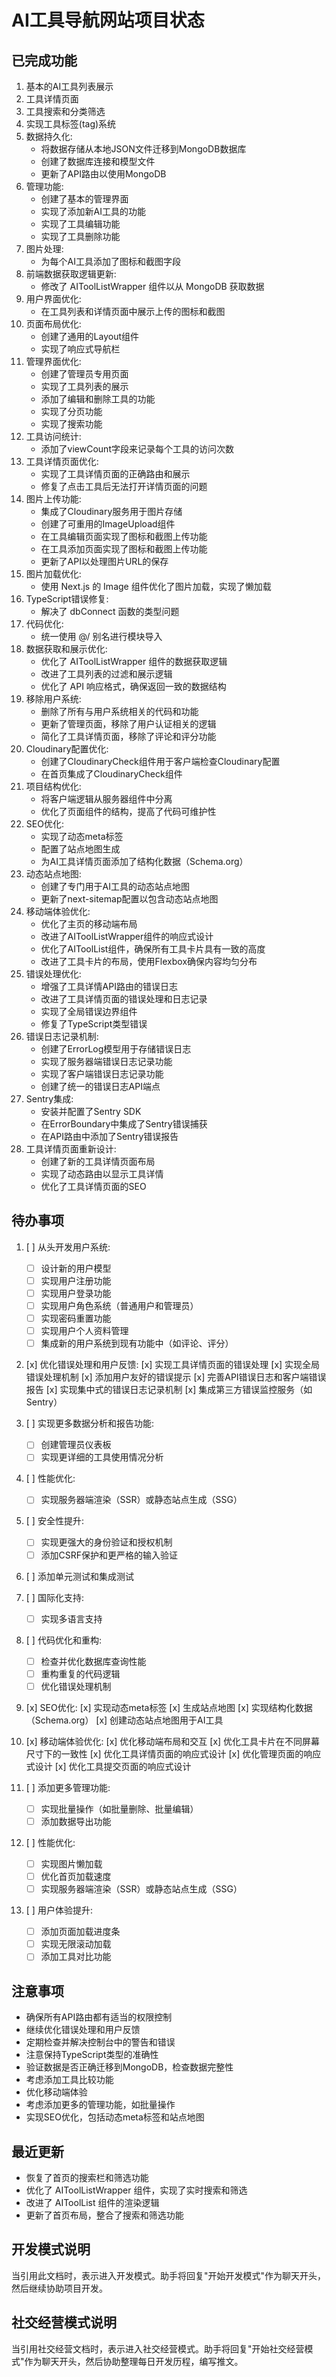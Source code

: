 # AI工具导航网站项目状态

## 已完成功能
1. 基本的AI工具列表展示
2. 工具详情页面
3. 工具搜索和分类筛选
4. 实现工具标签(tag)系统
5. 数据持久化:
   - 将数据存储从本地JSON文件迁移到MongoDB数据库
   - 创建了数据库连接和模型文件
   - 更新了API路由以使用MongoDB
6. 管理功能:
    - 创建了基本的管理界面
    - 实现了添加新AI工具的功能
    - 实现了工具编辑功能
    - 实现了工具删除功能
7. 图片处理:
    - 为每个AI工具添加了图标和截图字段
8. 前端数据获取逻辑更新:
    - 修改了 AIToolListWrapper 组件以从 MongoDB 获取数据
9. 用户界面优化:
    - 在工具列表和详情页面中展示上传的图标和截图
10. 页面布局优化:
    - 创建了通用的Layout组件
    - 实现了响应式导航栏
11. 管理界面优化:
    - 创建了管理员专用页面
    - 实现了工具列表的展示
    - 添加了编辑和删除工具的功能
    - 实现了分页功能
    - 实现了搜索功能
12. 工具访问统计:
    - 添加了viewCount字段来记录每个工具的访问次数
13. 工具详情页面优化:
    - 实现了工具详情页面的正确路由和展示
    - 修复了点击工具后无法打开详情页面的问题
14. 图片上传功能:
    - 集成了Cloudinary服务用于图片存储
    - 创建了可重用的ImageUpload组件
    - 在工具编辑页面实现了图标和截图上传功能
    - 在工具添加页面实现了图标和截图上传功能
    - 更新了API以处理图片URL的保存
15. 图片加载优化:
    - 使用 Next.js 的 Image 组件优化了图片加载，实现了懒加载
16. TypeScript错误修复:
    - 解决了 dbConnect 函数的类型问题
17. 代码优化:
    - 统一使用 @/ 别名进行模块导入
18. 数据获取和展示优化:
    - 优化了 AIToolListWrapper 组件的数据获取逻辑
    - 改进了工具列表的过滤和展示逻辑
    - 优化了 API 响应格式，确保返回一致的数据结构
19. 移除用户系统:
    - 删除了所有与用户系统相关的代码和功能
    - 更新了管理页面，移除了用户认证相关的逻辑
    - 简化了工具详情页面，移除了评论和评分功能
20. Cloudinary配置优化:
    - 创建了CloudinaryCheck组件用于客户端检查Cloudinary配置
    - 在首页集成了CloudinaryCheck组件
21. 项目结构优化:
    - 将客户端逻辑从服务器组件中分离
    - 优化了页面组件的结构，提高了代码可维护性
22. SEO优化:
    - 实现了动态meta标签
    - 配置了站点地图生成
    - 为AI工具详情页面添加了结构化数据（Schema.org）
23. 动态站点地图:
    - 创建了专门用于AI工具的动态站点地图
    - 更新了next-sitemap配置以包含动态站点地图
24. 移动端体验优化:
    - 优化了主页的移动端布局
    - 改进了AIToolListWrapper组件的响应式设计
    - 优化了AIToolList组件，确保所有工具卡片具有一致的高度
    - 改进了工具卡片的布局，使用Flexbox确保内容均匀分布
25. 错误处理优化:
    - 增强了工具详情API路由的错误日志
    - 改进了工具详情页面的错误处理和日志记录
    - 实现了全局错误边界组件
    - 修复了TypeScript类型错误
26. 错误日志记录机制:
    - 创建了ErrorLog模型用于存储错误日志
    - 实现了服务器端错误日志记录功能
    - 实现了客户端错误日志记录功能
    - 创建了统一的错误日志API端点
27. Sentry集成:
    - 安装并配置了Sentry SDK
    - 在ErrorBoundary中集成了Sentry错误捕获
    - 在API路由中添加了Sentry错误报告
28. 工具详情页面重新设计:
    - 创建了新的工具详情页面布局
    - 实现了动态路由以显示工具详情
    - 优化了工具详情页面的SEO

## 待办事项
1. [ ] 从头开发用户系统:
   - [ ] 设计新的用户模型
   - [ ] 实现用户注册功能
   - [ ] 实现用户登录功能
   - [ ] 实现用户角色系统（普通用户和管理员）
   - [ ] 实现密码重置功能
   - [ ] 实现用户个人资料管理
   - [ ] 集成新的用户系统到现有功能中（如评论、评分）

2. [x] 优化错误处理和用户反馈:
   [x] 实现工具详情页面的错误处理
   [x] 实现全局错误处理机制
   [x] 添加用户友好的错误提示
   [x] 完善API错误日志和客户端错误报告
   [x] 实现集中式的错误日志记录机制
   [x] 集成第三方错误监控服务（如 Sentry）

3. [ ] 实现更多数据分析和报告功能:
   - [ ] 创建管理员仪表板
   - [ ] 实现更详细的工具使用情况分析

4. [ ] 性能优化:
   - [ ] 实现服务器端渲染（SSR）或静态站点生成（SSG）

5. [ ] 安全性提升:
   - [ ] 实现更强大的身份验证和授权机制
   - [ ] 添加CSRF保护和更严格的输入验证

6. [ ] 添加单元测试和集成测试

7. [ ] 国际化支持:
   - [ ] 实现多语言支持

8. [ ] 代码优化和重构:
   - [ ] 检查并优化数据库查询性能
   - [ ] 重构重复的代码逻辑
   - [ ] 优化错误处理机制

9. [x] SEO优化:
   [x] 实现动态meta标签
   [x] 生成站点地图
   [x] 实现结构化数据（Schema.org）
   [x] 创建动态站点地图用于AI工具

10. [x] 移动端体验优化:
    [x] 优化移动端布局和交互
    [x] 优化工具卡片在不同屏幕尺寸下的一致性
    [x] 优化工具详情页面的响应式设计
    [x] 优化管理页面的响应式设计
    [x] 优化工具提交页面的响应式设计

11. [ ] 添加更多管理功能:
    - [ ] 实现批量操作（如批量删除、批量编辑）
    - [ ] 添加数据导出功能

12. [ ] 性能优化:
    - [ ] 实现图片懒加载
    - [ ] 优化首页加载速度
    - [ ] 实现服务器端渲染（SSR）或静态站点生成（SSG）

13. [ ] 用户体验提升:
    - [ ] 添加页面加载进度条
    - [ ] 实现无限滚动加载
    - [ ] 添加工具对比功能

## 注意事项
- 确保所有API路由都有适当的权限控制
- 继续优化错误处理和用户反馈
- 定期检查并解决控制台中的警告和错误
- 注意保持TypeScript类型的准确性
- 验证数据是否正确迁移到MongoDB，检查数据完整性
- 考虑添加工具比较功能
- 优化移动端体验
- 考虑添加更多的管理功能，如批量操作
- 实现SEO优化，包括动态meta标签和站点地图

## 最近更新
- 恢复了首页的搜索栏和筛选功能
- 优化了 AIToolListWrapper 组件，实现了实时搜索和筛选
- 改进了 AIToolList 组件的渲染逻辑
- 更新了首页布局，整合了搜索和筛选功能

## 开发模式说明
当引用此文档时，表示进入开发模式。助手将回复"开始开发模式"作为聊天开头，然后继续协助项目开发。

## 社交经营模式说明
当引用社交经营文档时，表示进入社交经营模式。助手将回复"开始社交经营模式"作为聊天开头，然后协助整理每日开发历程，编写推文。